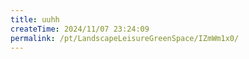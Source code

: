 ```yaml
---
title: uuhh
createTime: 2024/11/07 23:24:09
permalink: /pt/LandscapeLeisureGreenSpace/IZmWm1x0/
---
```

